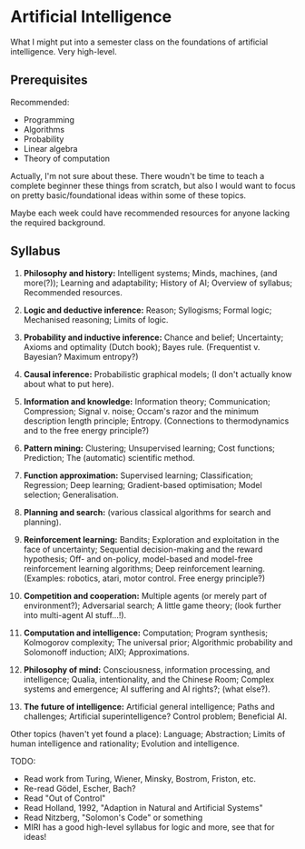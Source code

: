 Artificial Intelligence
=======================

What I might put into a semester class on the foundations of artificial
intelligence. Very high-level.


Prerequisites
-------------

Recommended:

* Programming
* Algorithms
* Probability
* Linear algebra
* Theory of computation

Actually, I'm not sure about these. There woudn't be time to teach a complete
beginner these things from scratch, but also I would want to focus on pretty
basic/foundational ideas within some of these topics.

Maybe each week could have recommended resources for anyone lacking the required
background.

Syllabus
--------

 1. **Philosophy and history:**
    Intelligent systems;
    Minds, machines, (and more(?));
    Learning and adaptability;
    History of AI;
    Overview of syllabus;
    Recommended resources.

 2. **Logic and deductive inference:**
    Reason;
    Syllogisms;
    Formal logic;
    Mechanised reasoning;
    Limits of logic.

 3. **Probability and inductive inference:**
    Chance and belief;
    Uncertainty;
    Axioms and optimality (Dutch book);
    Bayes rule.
    (Frequentist v. Bayesian? Maximum entropy?)

 4. **Causal inference:**
    Probabilistic graphical models;
    (I don't actually know about what to put here).
    
 5. **Information and knowledge:**
    Information theory;
    Communication;
    Compression;
    Signal v. noise;
    Occam's razor and the minimum description length principle;
    Entropy.
    (Connections to thermodynamics and to the free energy principle?)
    
 6. **Pattern mining:**
    Clustering;
    Unsupervised learning;
    Cost functions;
    Prediction;
    The (automatic) scientific method.
    
 7. **Function approximation:**
    Supervised learning;
    Classification;
    Regression;
    Deep learning;
    Gradient-based optimisation;
    Model selection;
    Generalisation.
    
 8. **Planning and search:**
    (various classical algorithms for search and planning).
    
 9. **Reinforcement learning:**
    Bandits;
    Exploration and exploitation in the face of uncertainty;
    Sequential decision-making and the reward hypothesis;
    Off- and on-policy, model-based and model-free reinforcement
    learning algorithms;
    Deep reinforcement learning.
    (Examples: robotics, atari, motor control. Free energy principle?)
    
10. **Competition and cooperation:**
    Multiple agents (or merely part of environment?);
    Adversarial search;
    A little game theory;
    (look further into multi-agent AI stuff...!).

11. **Computation and intelligence:**
    Computation;
    Program synthesis;
    Kolmogorov complexity;
    The universal prior;
    Algorithmic probability and Solomonoff induction;
    AIXI;
    Approximations.

12. **Philosophy of mind:**
    Consciousness, information processing, and intelligence;
    Qualia, intentionality, and the Chinese Room;
    Complex systems and emergence;
    AI suffering and AI rights?;
    (what else?).

13. **The future of intelligence:**
    Artificial general intelligence;
    Paths and challenges;
    Artificial superintelligence?
    Control problem;
    Beneficial AI.

Other topics (haven't yet found a place):
  Language;
  Abstraction;
  Limits of human intelligence and rationality;
  Evolution and intelligence.


TODO:

* Read work from Turing, Wiener, Minsky, Bostrom, Friston, etc.
* Re-read Gödel, Escher, Bach?
* Read "Out of Control"
* Read Holland, 1992, "Adaption in Natural and Artificial Systems"
* Read Nitzberg, "Solomon's Code" or something
* MIRI has a good high-level syllabus for logic and more, see that for ideas!

